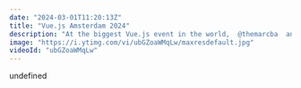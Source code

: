 ```yaml
---
date: "2024-03-01T11:20:13Z"
title: "Vue.js Amsterdam 2024"
description: "At the biggest Vue.js event in the world,  @themarcba  and  @timbenniks  explored backstage. Camera in one hand, microphone in the other, capturing the vibe, the technology used, and how the speakers feel about their talks.\n\nThis is Middleware Productions: we film interviews, shoot b-roll, create story arcs, video edit, sound edit, and publish the video on the day itself. Film in the morning, show in the afternoon."
image: "https://i.ytimg.com/vi/ubGZoaWMqLw/maxresdefault.jpg"
videoId: "ubGZoaWMqLw"
---
```


undefined